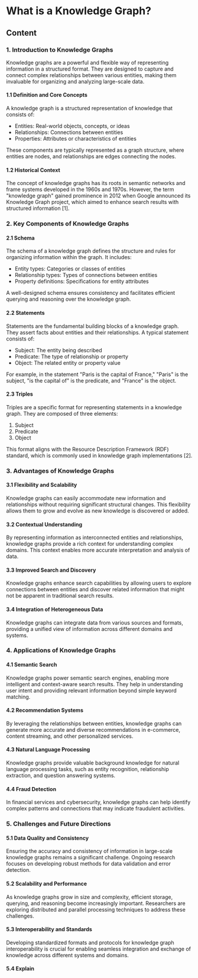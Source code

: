 # What is a Knowledge Graph?

## Content

### 1. Introduction to Knowledge Graphs

Knowledge graphs are a powerful and flexible way of representing information in a structured format. They are designed to capture and connect complex relationships between various entities, making them invaluable for organizing and analyzing large-scale data.

#### 1.1 Definition and Core Concepts

A knowledge graph is a structured representation of knowledge that consists of:

- Entities: Real-world objects, concepts, or ideas
- Relationships: Connections between entities
- Properties: Attributes or characteristics of entities

These components are typically represented as a graph structure, where entities are nodes, and relationships are edges connecting the nodes.

#### 1.2 Historical Context

The concept of knowledge graphs has its roots in semantic networks and frame systems developed in the 1960s and 1970s. However, the term "knowledge graph" gained prominence in 2012 when Google announced its Knowledge Graph project, which aimed to enhance search results with structured information [1].

### 2. Key Components of Knowledge Graphs

#### 2.1 Schema

The schema of a knowledge graph defines the structure and rules for organizing information within the graph. It includes:

- Entity types: Categories or classes of entities
- Relationship types: Types of connections between entities
- Property definitions: Specifications for entity attributes

A well-designed schema ensures consistency and facilitates efficient querying and reasoning over the knowledge graph.

#### 2.2 Statements

Statements are the fundamental building blocks of a knowledge graph. They assert facts about entities and their relationships. A typical statement consists of:

- Subject: The entity being described
- Predicate: The type of relationship or property
- Object: The related entity or property value

For example, in the statement "Paris is the capital of France," "Paris" is the subject, "is the capital of" is the predicate, and "France" is the object.

#### 2.3 Triples

Triples are a specific format for representing statements in a knowledge graph. They are composed of three elements:

1. Subject
2. Predicate
3. Object

This format aligns with the Resource Description Framework (RDF) standard, which is commonly used in knowledge graph implementations [2].

### 3. Advantages of Knowledge Graphs

#### 3.1 Flexibility and Scalability

Knowledge graphs can easily accommodate new information and relationships without requiring significant structural changes. This flexibility allows them to grow and evolve as new knowledge is discovered or added.

#### 3.2 Contextual Understanding

By representing information as interconnected entities and relationships, knowledge graphs provide a rich context for understanding complex domains. This context enables more accurate interpretation and analysis of data.

#### 3.3 Improved Search and Discovery

Knowledge graphs enhance search capabilities by allowing users to explore connections between entities and discover related information that might not be apparent in traditional search results.

#### 3.4 Integration of Heterogeneous Data

Knowledge graphs can integrate data from various sources and formats, providing a unified view of information across different domains and systems.

### 4. Applications of Knowledge Graphs

#### 4.1 Semantic Search

Knowledge graphs power semantic search engines, enabling more intelligent and context-aware search results. They help in understanding user intent and providing relevant information beyond simple keyword matching.

#### 4.2 Recommendation Systems

By leveraging the relationships between entities, knowledge graphs can generate more accurate and diverse recommendations in e-commerce, content streaming, and other personalized services.

#### 4.3 Natural Language Processing

Knowledge graphs provide valuable background knowledge for natural language processing tasks, such as entity recognition, relationship extraction, and question answering systems.

#### 4.4 Fraud Detection

In financial services and cybersecurity, knowledge graphs can help identify complex patterns and connections that may indicate fraudulent activities.

### 5. Challenges and Future Directions

#### 5.1 Data Quality and Consistency

Ensuring the accuracy and consistency of information in large-scale knowledge graphs remains a significant challenge. Ongoing research focuses on developing robust methods for data validation and error detection.

#### 5.2 Scalability and Performance

As knowledge graphs grow in size and complexity, efficient storage, querying, and reasoning become increasingly important. Researchers are exploring distributed and parallel processing techniques to address these challenges.

#### 5.3 Interoperability and Standards

Developing standardized formats and protocols for knowledge graph interoperability is crucial for enabling seamless integration and exchange of knowledge across different systems and domains.

#### 5.4 Explain